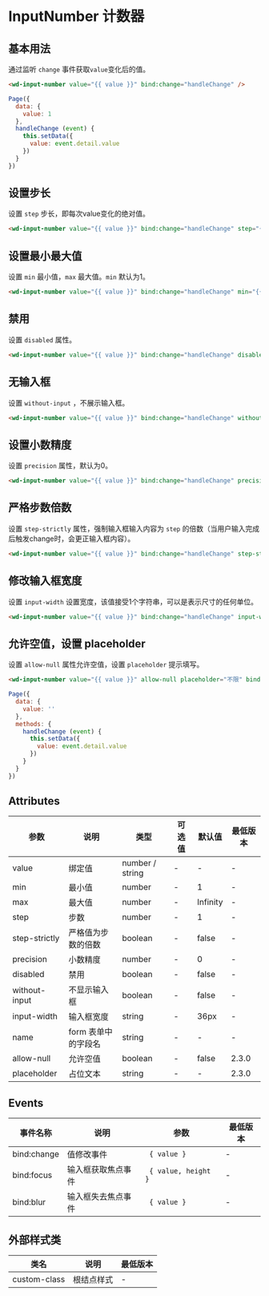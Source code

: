 <frame/>

#  InputNumber 计数器


## 基本用法

通过监听 `change` 事件获取`value`变化后的值。

```html
<wd-input-number value="{{ value }}" bind:change="handleChange" />
```

```javascript
Page({
  data: {
    value: 1
  },
  handleChange (event) {
    this.setData({
      value: event.detail.value
    })
  }
})
```

## 设置步长

设置 `step` 步长，即每次value变化的绝对值。

```html
<wd-input-number value="{{ value }}" bind:change="handleChange" step="{{ 2 }}" />
```

## 设置最小最大值

设置 `min` 最小值，`max` 最大值。`min` 默认为1。

```html
<wd-input-number value="{{ value }}" bind:change="handleChange" min="{{ 3 }}" max="{{ 10 }}" />
```

## 禁用

设置 `disabled` 属性。

```html
<wd-input-number value="{{ value }}" bind:change="handleChange" disabled />
```

## 无输入框

设置 `without-input` ，不展示输入框。

```html
<wd-input-number value="{{ value }}" bind:change="handleChange" without-input />
```

## 设置小数精度

设置 `precision` 属性，默认为0。

```html
<wd-input-number value="{{ value }}" bind:change="handleChange" precision="{{ 2 }}" step="{{ 0.1 }}" />
```

## 严格步数倍数

设置 `step-strictly` 属性，强制输入框输入内容为 `step` 的倍数（当用户输入完成后触发change时，会更正输入框内容）。

```html
<wd-input-number value="{{ value }}" bind:change="handleChange" step-strictly step="{{ 2 }}" />
```

## 修改输入框宽度

设置 `input-width` 设置宽度，该值接受1个字符串，可以是表示尺寸的任何单位。

```html
<wd-input-number value="{{ value }}" bind:change="handleChange" input-width="70px" />
```

## 允许空值，设置 placeholder

设置 `allow-null` 属性允许空值，设置 `placeholder` 提示填写。

```html
<wd-input-number value="{{ value }}" allow-null placeholder="不限" bind:change="handleChange" />
```

```javascript
Page({
  data: {
    value: ''
  },
  methods: {
    handleChange (event) {
      this.setData({
        value: event.detail.value
      })
    }
  }
})
```

## Attributes

| 参数 | 说明 | 类型 | 可选值 | 默认值 | 最低版本 |
|-----|------|-----|-------|-------|--------|
| value | 绑定值 | number / string | - | - | - |
| min | 最小值 | number | - | 1 | - |
| max | 最大值 | number | - | Infinity | - |
| step | 步数 | number | - | 1 | - |
| step-strictly | 严格值为步数的倍数 | boolean | - | false | - |
| precision | 小数精度 | number | - | 0 | - |
| disabled | 禁用 | boolean | - | false | - |
| without-input | 不显示输入框 | boolean | - | false | - |
| input-width | 输入框宽度 | string | - | 36px | - |
| name | form 表单中的字段名 | string | - | - | - |
| allow-null | 允许空值 | boolean | - | false | 2.3.0 |
| placeholder | 占位文本 | string | - | - | 2.3.0 |

## Events

| 事件名称 | 说明 | 参数 | 最低版本 |
|---------|-----|-----|---------|
| bind:change | 值修改事件 | ` { value }` | - |
| bind:focus | 输入框获取焦点事件 | ` { value, height }` | - |
| bind:blur | 输入框失去焦点事件 | ` { value }` | - |

## 外部样式类

| 类名 | 说明 | 最低版本 |
|-----|------|--------|
| custom-class | 根结点样式 | - |

